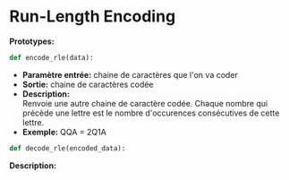 # Run-Length Encoding

**Prototypes:**

```py
def encode_rle(data):
```
- **Paramètre entrée:** chaine de caractères que l'on va coder  
- **Sortie:** chaine de caractères codée  
- **Description:**  
Renvoie une autre chaine de caractère codée. Chaque nombre qui précède une lettre est le nombre d'occurences consécutives de cette lettre.  
- **Exemple:** QQA = 2Q1A
```py
def decode_rle(encoded_data):
```

**Description:**
